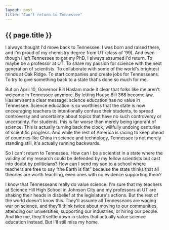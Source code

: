 ```yaml
---
layout: post
title: "Can't return to Tennessee"
---
```


{{ page.title }}
----------------

I always thought I'd move back to Tennessee.  I was born and raised there, and I'm proud of my chemistry degree from UT (class of ‘99).  And even though I left Tennessee to get my PhD, I always assumed I'd return.  To maybe be a professor at UT.  To share my passion for science with the next generation of scientists.  To collaborate with some of the world's brightest minds at Oak Ridge.  To start companies and create jobs for Tennesseans.  To try to give something back to a state that's done so much for me.

But on April 10, Governor Bill Haslam made it clear that folks like me aren't welcome in Tennessee anymore.  By letting House Bill 368 become law, Haslam sent a clear message:  science education has no value in Tennessee.  Science education is so worthless that the state is now encouraging teachers to intentionally confuse their students, to spread controversy and uncertainty about topics that have no such controversy or uncertainty.  For students, this is far worse than merely being ignorant of science.  This is actually turning back the clock, willfully undoing centuries of scientific progress.  And while the rest of America is racing to keep ahead of countries like China in science and technology, Tennessee is not merely standing still, it's actually running backwards.

So I can't return to Tennessee.  How can I be a scientist in a state where the validity of my research could be defended by my fellow scientists but cast into doubt by politicians?  How can I send my son to a school where teachers are free to say “the Earth is flat” because the state thinks that all theories are worth teaching, even ones with no evidence supporting them?

I know that Tennesseans really do value science.  I'm sure that my teachers at Science Hill High School in Johnson City and my professors at UT are shaking their heads in disbelief at the legislature's actions.  But the rest of the world doesn't know this.  They'll assume all Tennesseans are waging war on science, and they'll think twice about moving to our communities, attending our universities, supporting our industries, or hiring our people.  And like me, they'll settle down in states that actually value science education instead.  But I'll still miss my home.

